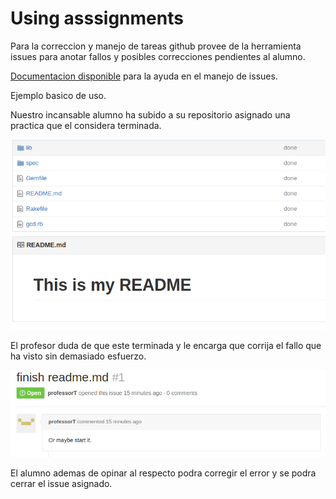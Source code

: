 # Using asssignments

Para la correccion y manejo de tareas github provee de la herramienta issues para anotar fallos y posibles correcciones pendientes al alumno.

[Documentacion disponible](https://guides.github.com/features/issues/) para la ayuda en el manejo de issues.

Ejemplo basico de uso.

Nuestro incansable alumno ha subido a su repositorio asignado una practica que el considera terminada.

![](/../uasigg/done.png)

El profesor duda de que este terminada y le encarga que corrija el fallo que ha visto sin demasiado esfuerzo. 

![](/../uasigg/issue.png)

El alumno ademas de opinar al respecto podra corregir el error y se podra cerrar el issue asignado.